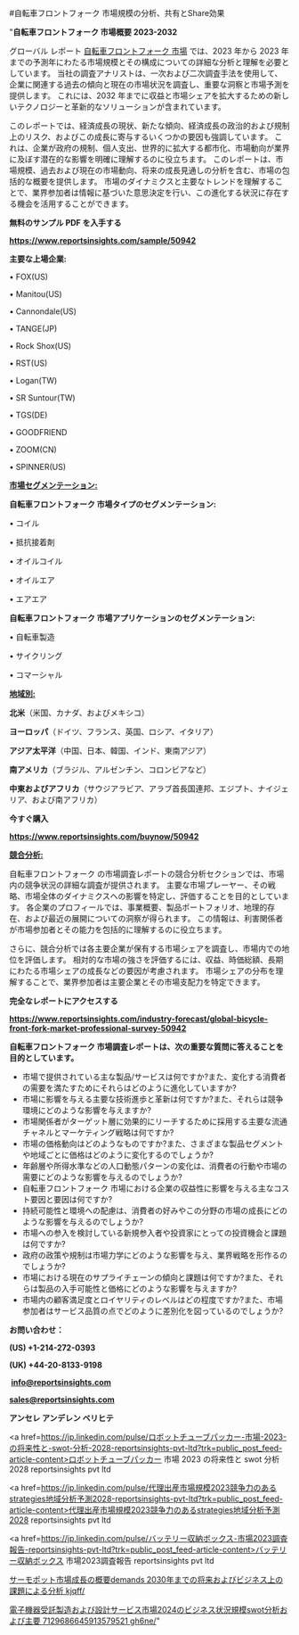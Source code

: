 #自転車フロントフォーク 市場規模の分析、共有とShare効果

"<strong>自転車フロントフォーク 市場概要 2023-2032</strong>

グローバル レポート <a href=https://www.reportsinsights.com/sample/50942>自転車フロントフォーク 市場</a> では、2023 年から 2023 年までの予測年にわたる市場規模とその構成についての詳細な分析と理解を必要としています。 当社の調査アナリストは、一次および二次調査手法を使用して、企業に関連する過去の傾向と現在の市場状況を調査し、重要な洞察と市場予測を提供します。 これには、2032 年までに収益と市場シェアを拡大​​するための新しいテクノロジーと革新的なソリューションが含まれています。

このレポートでは、経済成長の現状、新たな傾向、経済成長の政治的および規制上のリスク、およびこの成長に寄与するいくつかの要因も強調しています。 これは、企業が政府の規制、個人支出、世界的に拡大する都市化、市場動向が業界に及ぼす潜在的な影響を明確に理解するのに役立ちます。 このレポートは、市場規模、過去および現在の市場動向、将来の成長見通しの分析を含む、市場の包括的な概要を提供します。 市場のダイナミクスと主要なトレンドを理解することで、業界参加者は情報に基づいた意思決定を行い、この進化する状況に存在する機会を活用することができます。

<strong><b>無料のサンプル PDF を入手する</b></strong>

<a href=https://www.reportsinsights.com/sample/50942><strong><u>https://www.reportsinsights.com/sample/50942</u></strong></a>

<strong>主要な上場企業:</strong>

• FOX(US)

• Manitou(US)

• Cannondale(US)

• TANGE(JP)

• Rock Shox(US)

• RST(US)

• Logan(TW)

• SR Suntour(TW)

• TGS(DE)

• GOODFRIEND

• ZOOM(CN)

• SPINNER(US)

<strong><u>市場セグメンテーション</u></strong><strong><u>:</u></strong>

<strong>自転車フロントフォーク 市場タイプのセグメンテーション:</strong>

• コイル

• 抵抗接着剤

• オイルコイル

• オイルエア

• エアエア

<strong>自転車フロントフォーク 市場アプリケーションのセグメンテーション:</strong>

• 自転車製造

• サイクリング

• コマーシャル

<strong><u>地域別</u></strong><strong><u>:</u></strong>

<strong>北米</strong>（米国、カナダ、およびメキシコ）

<strong>ヨーロッパ</strong>（ドイツ、フランス、英国、ロシア、イタリア）

<strong>アジア太平洋</strong>（中国、日本、韓国、インド、東南アジア）

<strong>南アメリカ</strong>（ブラジル、アルゼンチン、コロンビアなど）

<strong>中東およびアフリカ</strong>（サウジアラビア、アラブ首長国連邦、エジプト、ナイジェリア、および南アフリカ）

<strong>今すぐ購入</strong>

<a href=https://www.reportsinsights.com/buynow/50942><strong><u>https://www.reportsinsights.com/buynow/50942</u></strong></a>

<strong><u>競合分析:</u></strong>

自転車フロントフォーク の市場調査レポートの競合分析セクションでは、市場内の競争状況の詳細な調査が提供されます。 主要な市場プレーヤー、その戦略、市場全体のダイナミクスへの影響を特定し、評価することを目的としています。 各企業のプロフィールでは、事業概要、製品ポートフォリオ、地理的存在、および最近の展開についての洞察が得られます。 この情報は、利害関係者が市場参加者とその能力を包括的に理解するのに役立ちます。

さらに、競合分析では各主要企業が保有する市場シェアを調査し、市場内での地位を評価します。 相対的な市場の強さを評価するには、収益、時価総額、長期にわたる市場シェアの成長などの要因が考慮されます。 市場シェアの分布を理解することで、業界参加者は主要企業とその市場支配力を特定できます。

<strong>完全なレポートにアクセスする</strong>

<a href=https://www.reportsinsights.com/industry-forecast/global-bicycle-front-fork-market-professional-survey-50942><strong><u><b>https://www.reportsinsights.com/industry-forecast/global-bicycle-front-fork-market-professional-survey-50942</b></u></strong></a>

<strong><b>自転車フロントフォーク 市場調査レポートは、次の重要な質問に答えることを目的としています。</b></strong>
<ul>
  <li>市場で提供されている主な製品/サービスは何ですか?また、変化する消費者の需要を満たすためにそれらはどのように進化していますか?</li>
  <li>市場に影響を与える主要な技術進歩と革新は何ですか?また、それらは競争環境にどのような影響を与えますか?</li>
  <li>市場関係者がターゲット層に効果的にリーチするために採用する主要な流通チャネルとマーケティング戦略は何ですか?</li>
  <li>市場の価格動向はどのようなものですか?また、さまざまな製品セグメントや地域ごとに価格はどのように変化するのでしょうか?</li>
  <li>年齢層や所得水準などの人口動態パターンの変化は、消費者の行動や市場の需要にどのような影響を与えるのでしょうか?</li>
  <li>自転車フロントフォーク 市場における企業の収益性に影響を与える主なコスト要因と要因は何ですか?</li>
  <li>持続可能性と環境への配慮は、消費者の好みやこの分野の市場の成長にどのような影響を与えるのでしょうか?</li>
  <li>市場への参入を検討している新規参入者や投資家にとっての投資機会と課題は何ですか?</li>
  <li>政府の政策や規制は市場力学にどのような影響を与え、業界戦略を形作るのでしょうか?</li>
  <li>市場における現在のサプライチェーンの傾向と課題は何ですか?また、それらは製品の入手可能性と価格にどのような影響を与えますか?</li>
  <li>市場内の顧客満足度とロイヤリティのレベルはどの程度ですか?また、市場参加者はサービス品質の点でどのように差別化を図っているのでしょうか?</li>
</ul>
<strong>お問い合わせ：</strong>

<strong>(US) +1-214-272-0393</strong>

<strong>(UK) +44-20-8133-9198</strong>

<strong> </strong><a href=info@reportsinsights.com><strong><u>info@reportsinsights.com</u></strong></a>

<a href=sales@reportsinsights.com><strong><u>sales@reportsinsights.com</u></strong></a>

<strong>アンセレ アンデレン ベリヒテ</strong>

<a href=https://jp.linkedin.com/pulse/ロボットチューブパッカー-市場-2023-の将来性と-swot-分析-2028-reportsinsights-pvt-ltd?trk=public_post_feed-article-content>ロボットチューブパッカー 市場 2023 の将来性と swot 分析 2028 reportsinsights pvt ltd</a>

<a href=https://jp.linkedin.com/pulse/代理出産市場規模2023競争力のあるstrategies地域分析予測2028-reportsinsights-pvt-ltd?trk=public_post_feed-article-content>代理出産市場規模2023競争力のあるstrategies地域分析予測2028 reportsinsights pvt ltd</a>

<a href=https://jp.linkedin.com/pulse/バッテリー収納ボックス-市場2023調査報告-reportsinsights-pvt-ltd?trk=public_post_feed-article-content>バッテリー収納ボックス 市場2023調査報告 reportsinsights pvt ltd</a>

<a href=https://www.linkedin.com/pulse/サーモポット市場成長の概要demands-2030年までの将来およびビジネス上の課題による分析-kjqff/>サーモポット市場成長の概要demands 2030年までの将来およびビジネス上の課題による分析 kjqff/</a>

<a href=https://www.linkedin.com/pulse/電子機器受託製造および設計サービス市場2024のビジネス状況規模swot分析および主要-7129686645913579521-gh6ne/>電子機器受託製造および設計サービス市場2024のビジネス状況規模swot分析および主要 7129686645913579521 gh6ne/</a>"
